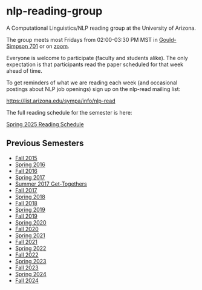 # nlp-reading-group

A Computational Linguistics/NLP reading group at the University of Arizona.

The group meets most Fridays from 02:00-03:30 PM MST in [Gould-Simpson 701](https://interactivefloorplans.arizona.edu/77/0701) or on [zoom](https://arizona.zoom.us/j/84450729419).

Everyone is welcome to participate (faculty and students alike).
The only expectation is that participants read the paper scheduled for that week ahead of time.

To get reminders of what we are reading each week (and occasional postings about NLP job openings) sign up on the nlp-read mailing list:

https://list.arizona.edu/sympa/info/nlp-read

The full reading schedule for the semester is here:

[Spring 2025 Reading Schedule](https://github.com/clulab/nlp-reading-group/wiki/Spring-2025-Reading-Schedule)

## Previous Semesters

* [Fall 2015](https://github.com/clulab/nlp-reading-group/wiki/Fall-2015-Reading-Schedule)
* [Spring 2016](https://github.com/clulab/nlp-reading-group/wiki/Spring-2016-Reading-Schedule)
* [Fall 2016](https://github.com/clulab/nlp-reading-group/wiki/Fall-2016-Reading-Schedule)
* [Spring 2017](https://github.com/clulab/nlp-reading-group/wiki/Spring-2017-Reading-Schedule)
* [Summer 2017 Get-Togethers](https://github.com/clulab/nlp-reading-group/wiki/Summer-2017-Schedule)
* [Fall 2017](https://github.com/clulab/nlp-reading-group/wiki/Fall-2017-Reading-Schedule)
* [Spring 2018](https://github.com/clulab/nlp-reading-group/wiki/Spring-2018-Reading-Schedule)
* [Fall 2018](https://github.com/clulab/nlp-reading-group/wiki/Fall-2018-Reading-Schedule)
* [Spring 2019](https://github.com/clulab/nlp-reading-group/wiki/Spring-2019-Reading-Schedule)
* [Fall 2019](https://github.com/clulab/nlp-reading-group/wiki/Fall-2019-Reading-Schedule)
* [Spring 2020](https://github.com/clulab/nlp-reading-group/wiki/Spring-2020-Reading-Schedule)
* [Fall 2020](https://github.com/clulab/nlp-reading-group/wiki/Fall-2020-Reading-Schedule)
* [Spring 2021](https://github.com/clulab/nlp-reading-group/wiki/Spring-2021-Reading-Schedule)
* [Fall 2021](https://github.com/clulab/nlp-reading-group/wiki/Fall-2021-Reading-Schedule)
* [Spring 2022](https://github.com/clulab/nlp-reading-group/wiki/Spring-2022-Reading-Schedule)
* [Fall 2022](https://github.com/clulab/nlp-reading-group/wiki/Fall-2022-Reading-Schedule)
* [Spring 2023](https://github.com/clulab/nlp-reading-group/wiki/Spring-2023-Reading-Schedule)
* [Fall 2023](https://github.com/clulab/nlp-reading-group/wiki/Fall-2023-Reading-Schedule)
* [Spring 2024](https://github.com/clulab/nlp-reading-group/wiki/Spring-2024-Reading-Schedule)
* [Fall 2024](https://github.com/clulab/nlp-reading-group/wiki/Fall-2024-Reading-Schedule)
